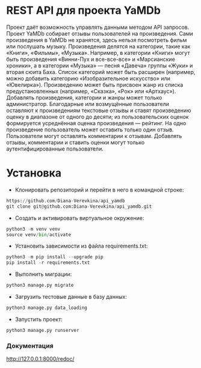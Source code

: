 # REST API для проекта YaMDb

Проект даёт возможность управлять данными методом API запросов.
Проект YaMDb собирает отзывы пользователей на произведения. 
Сами произведения в YaMDb не хранятся, здесь нельзя посмотреть фильм или послушать музыку.
Произведения делятся на категории, такие как «Книги», «Фильмы», «Музыка». 
Например, в категории «Книги» могут быть произведения «Винни-Пух и все-все-все» 
и «Марсианские хроники», а в категории «Музыка» — песня «Давеча» группы «Жуки» 
и вторая сюита Баха. Список категорий может быть расширен 
(например, можно добавить категорию «Изобразительное искусство» или «Ювелирка»). 
Произведению может быть присвоен жанр из списка предустановленных 
(например, «Сказка», «Рок» или «Артхаус»). 
Добавлять произведения, категории и жанры может только администратор.
Благодарные или возмущённые пользователи оставляют к произведениям текстовые 
отзывы и ставят произведению оценку в диапазоне от одного до десяти; 
из пользовательских оценок формируется усреднённая оценка произведения — рейтинг. 
На одно произведение пользователь может оставить только один отзыв.
Пользователи могут оставлять комментарии к отзывам.
Добавлять отзывы, комментарии и ставить оценки могут только аутентифицированные пользователи.

# Установка

- Клонировать репозиторий и перейти в него в командной строке:
```python
https://github.com/Diana-Verevkina/api_yamdb
git clone git@github.com:Diana-Verevkina/api_yamdb.git
```
- Cоздать и активировать виртуальное окружение:
```python
python3 -m venv venv 
source venv/bin/activate 
```
- Установить зависимости из файла requirements.txt:
```python
python3 -m pip install --upgrade pip 
pip install -r requirements.txt 
```
- Выполнить миграции:
```python
python3 manage.py migrate 
```
- Загрузить тестовые данные в базу данных: 
```python
python3 manage.py data_loading
```
- Запустить проект:
```python
python3 manage.py runserver
```

### Документация 
http://127.0.0.1:8000/redoc/